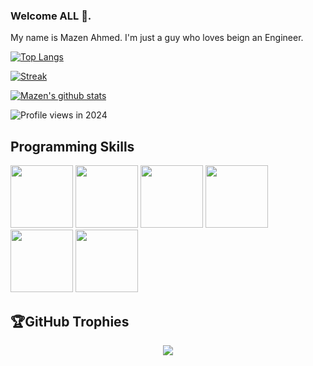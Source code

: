 ### Welcome ALL 👋.
My name is Mazen Ahmed.
I'm just a guy who loves beign an Engineer.

[![Top Langs](https://github-readme-stats-Mazen20021.vercel.app/api/top-langs/?username=Mazen20021&&langs_count=20&layout=compact&title_color=fff&icon_color=79ff97&text_color=9f9f9f&bg_color=151515)](https://github.com/Mazen20021)

[![Streak](https://github-readme-streak-stats.herokuapp.com/?user=Mazen20021r&theme=dark)](https://github.com/Mazen20021)

[![Mazen's github stats](https://github-readme-stats-Mazen20021.vercel.app/api?username=Mazen20021&show_icons=true&title_color=fff&icon_color=79ff97&text_color=9f9f9f&bg_color=151515&)](https://github.com/Mazen20021)

 [//]: # (https://gpvc.arturio.dev/Mazen20021) 
![Profile views in 2024](https://komarev.com/ghpvc/?username=Mazen20021&style=for-the-badge&color=ff0000)
## Programming Skills

[<img src="https://github.com/Mazen20021/Mazen20021/assets/131156076/60e22730-0b14-4ccf-9764-f99a6aab5d44" width="100"  height="100" >](https://www.mysql.com/)
[<img src="https://github.com/Mazen20021/Mazen20021/assets/131156076/a0fe2a5f-1d3a-4c7c-8066-eec926df3867" width="100" height="100" >](https://dotnet.microsoft.com/en-us/apps/maui)
[<img src="https://user-images.githubusercontent.com/55330747/206610521-8590e45c-f137-4d95-9c4b-165b7af793d3.png" width="100" height="100" >](https://flutter.dev/)
[<img src="https://github.com/Mazen20021/Mazen20021/assets/131156076/a6071d19-b6e0-4caf-bc9b-fa25c6e6e551" width="100"  height="100" >](https://en.wikipedia.org/wiki/C%2B%2B/#gh-dark-mode-only)
[<img src="https://github.com/Mazen20021/Mazen20021/assets/131156076/04218c09-6deb-4e0a-8f44-826e2ba50034" width="100"  height="100" >](https://www.java.com/en//#gh-light-mode-only)
[<img src="https://github.com/Mazen20021/Mazen20021/assets/131156076/1b9b897e-693e-44ab-9713-124ad2cb6f48" width="100"  height="100" >](https://www.python.org//#gh-light-mode-only)

## 🏆GitHub Trophies
<p align="center" style="witdh:100%">
  <img src="https://github-profile-trophy.vercel.app/?username=Mazen20021&theme=dracula&no-frame=true&no-bg=false&margin-w=5&row=1" />
</p>
 
